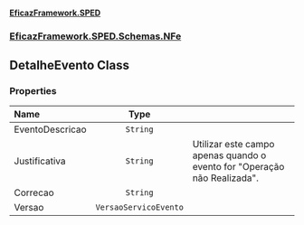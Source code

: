 #### [EficazFramework.SPED](EficazFrameworkSPED.md 'EficazFramework SPED')
### [EficazFramework.SPED.Schemas.NFe](EficazFramework.SPED.Schemas.NFe.md 'EficazFramework.SPED.Schemas.NFe')

## DetalheEvento Class
### Properties

| Name | Type | |
| :--- | :---: | :--- |
| EventoDescricao | `String` |  |
| Justificativa | `String` | Utilizar este campo apenas quando o evento for "Operação não Realizada". |
| Correcao | `String` |  |
| Versao | `VersaoServicoEvento` |  |
